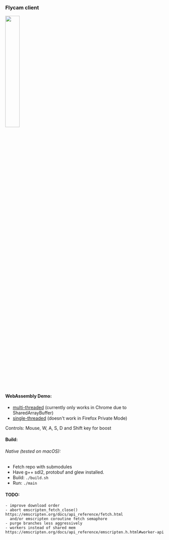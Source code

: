 ### Flycam client

<img src="https://user-images.githubusercontent.com/46618410/66276031-fbdbd900-e88e-11e9-9643-efacecf1daff.png" width="30%">

#### WebAssembly Demo:
- [multi-threaded](https://retroplasma.github.io/earth-client-demo/wasm/multi-threaded/) (currently only works in Chrome due to SharedArrayBuffer)
- [single-threaded](https://retroplasma.github.io/earth-client-demo/wasm/single-threaded/) (doesn't work in Firefox Private Mode)

Controls: Mouse, W, A, S, D and Shift key for boost

#### Build:

###### Native (tested on macOS):
- Fetch repo with submodules
- Have g++ sdl2, protobuf and glew installed.
- Build: `./build.sh`
- Run: `./main`

#### TODO:

```
- improve download order
- abort emscripten_fetch_close() https://emscripten.org/docs/api_reference/fetch.html
  and/or emscripten coroutine fetch semaphore	
- purge branches less aggressively	
- workers instead of shared mem https://emscripten.org/docs/api_reference/emscripten.h.html#worker-api	
```
